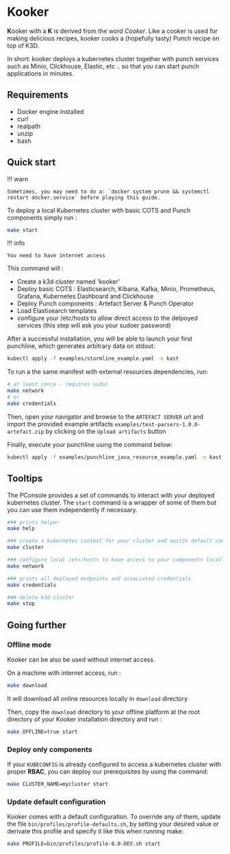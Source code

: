 # Kooker

**K**ooker with a **K** is derived from the word *Cooker*. Like a cooker is used for 
making delicious recipes, kooker cooks a (hopefully tasty) Punch recipe on top of K3D.

In short: kooker deploys a kubernetes cluster together with punch services such as Minio,
Clickhouse, Elastic, etc .. so that you can start punch applications in minutes.  

## Requirements

- Docker engine installed
- curl 
- realpath 
- unzip
- bash

## Quick start

!!! warn

    Sometimes, you may need to do a: `docker system prune && systemctl restart docker.service` before playing this guide.

To deploy a local Kubernetes cluster with basic COTS and Punch components simply run : 

```sh
make start
```

!!! info 

    You need to have internet access

This command will : 

- Create a k3d cluster named 'kooker'
- Deploy basic COTS : Elasticsearch, Kibana, Kafka, Minio, Prometheus, Grafana, Kubernetes Dashboard and Clickhouse
- Deploy Punch components : Artefact Server & Punch Operator
- Load Elastisearch templates 
- configure your /etc/hosts to allow direct access to the delpoyed services (this step will ask you your sudoer password)

After a successful installation, you will be able to launch your first punchline, which generates arbitrary data on stdout:  

```sh
kubectl apply -f examples/stormline_example.yaml -n kast
```

To run a the same manifest with external resources dependencies, run: 

```sh
# at least (once - requires sudo)
make network
# or 
make credentials
```

Then, open your navigator and browse to the `ARTEFACT SERVER` url and import the provided example artifacts `examples/test-parsers-1.0.0-artefact.zip` by clicking on the `Upload artifacts` button

Finally, execute your punchline using the command below: 

```sh
kubectl apply -f examples/punchline_java_resource_example.yaml -n kast
```

## Tooltips

The PConsole provides a set of commands to interact with your deployed kubernetes cluster. The `start` command is a wrapper of some of them but you can use them independently if necessary. 

```sh
### prints helper 
make help

### create a kubernetes context for your cluster and switch default context to the newly created one
make cluster 

### configure local /etc/hosts to have access to your components locally (requires sudo)
make network 

### prints all deployed endpoints and associated credentials
make credentials

### delete k3d cluster
make stop
```

## Going further

### Offline mode

Kooker can be also be used without internet access. 

On a machine with internet access, run : 

```sh
make download 
```

It will download all online resources locally in `download` directory

Then, copy the `download` directory to your offline platform at the root directory of your Kooker installation directory and run : 

```sh
make OFFLINE=true start
```

### Deploy only components

If your `KUBECONFIG` is already configured to access a kubernetes cluster with proper **RBAC**, you can deploy our prerequisites by using the command:

```sh
make CLUSTER_NAME=mycluster start
```

### Update default configuration

Kooker comes with a default configuration.
To override any of them, update the file `bin/profiles/profile-defaults.sh`, by setting your desired value or derivate this profile and specify it like this when running make: 

```sh
make PROFILE=bin/profiles/profile-8.0-DEV.sh start
```
